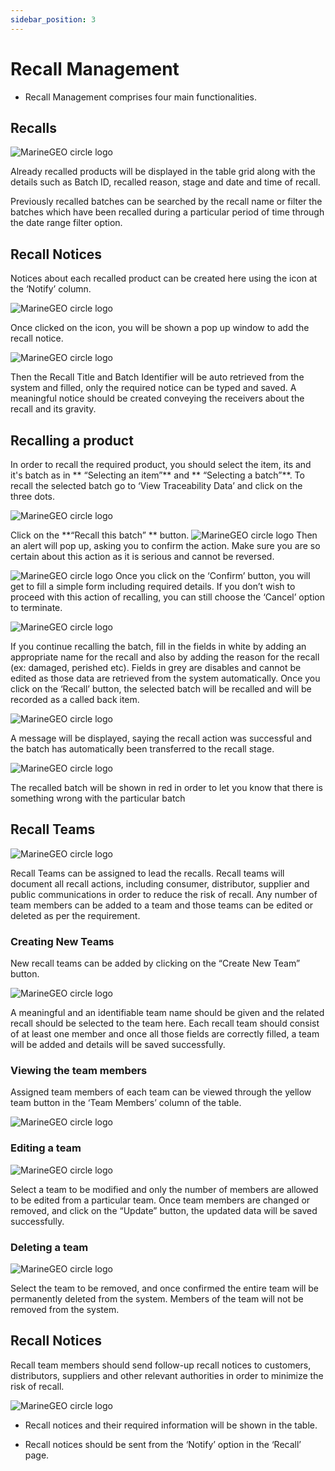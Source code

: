 ```yaml
---
sidebar_position: 3
---
```


# Recall Management


-  Recall Management comprises four main functionalities. 

## Recalls

![MarineGEO circle logo](../../static/img/insights10.png "MarineGEO logo")

Already recalled products will be displayed in the table grid along with the details such as Batch ID, recalled reason, stage and date and time of recall. 

Previously recalled batches can be searched by the recall name or filter the batches which have been recalled during a particular period of time through the date range filter option. 

## Recall Notices

Notices about each recalled product can be created here using the icon at the ‘Notify’ column. 

![MarineGEO circle logo](../../static/img/insights11.png "MarineGEO logo")

Once clicked on the icon, you will be shown a pop up window to add the recall notice.

![MarineGEO circle logo](../../static/img/insights12.png "MarineGEO logo")

Then the Recall Title and Batch Identifier will be auto retrieved from the system and filled, only the required notice can be typed and saved.
A meaningful notice should be created conveying the receivers about the recall and its gravity. 

## Recalling a product

In order to recall the required product, you should select the item, its and it's batch as in ** “Selecting an item”** and ** “Selecting a batch”**. To recall the selected batch go to ‘View Traceability Data’ and click on the three dots.

![MarineGEO circle logo](../../static/img/insights13.png "MarineGEO logo")

Click on the **“Recall this batch” ** button.
![MarineGEO circle logo](../../static/img/insights40.png "MarineGEO logo")
Then an alert will pop up, asking you to confirm the action. 
Make sure you are so certain about this action as it is serious and cannot be reversed. 

![MarineGEO circle logo](../../static/img/insights15.png "MarineGEO logo")
Once you click on the ‘Confirm’ button, you will get to fill a simple form including required details. 
If you don’t wish to proceed with this action of recalling, you can still choose the ‘Cancel’ option to terminate. 

![MarineGEO circle logo](../../static/img/insights16.png "MarineGEO logo")

If you continue recalling the batch, fill in the fields in white by adding an appropriate name for the recall and also by adding the reason for the recall (ex: damaged, perished etc).
Fields in grey are disables and cannot be edited as those data are retrieved from the system automatically.
Once you click on the ‘Recall’ button, the selected batch will be recalled and will be recorded as a called back item.


![MarineGEO circle logo](../../static/img/insights17.png "MarineGEO logo")

A message will be displayed, saying the recall action was successful and the batch has automatically been transferred to the recall stage.

![MarineGEO circle logo](../../static/img/insights18.png "MarineGEO logo")

The recalled batch will be shown in red in order to let you know that there is something wrong with the particular batch

## Recall Teams

![MarineGEO circle logo](../../static/img/insights19.png "MarineGEO logo")

Recall Teams can be assigned to lead the recalls. Recall teams will document all recall actions, including consumer, distributor, supplier and public communications in order to reduce the risk of recall.
Any number of team members can be added to a team and those teams can be edited or deleted as per the requirement.

### Creating New Teams

New recall teams can be added by clicking on the “Create New Team” button.

![MarineGEO circle logo](../../static/img/insights20.png "MarineGEO logo") 

A meaningful and an identifiable team name should be given and the related recall should be selected to the team here. Each recall team should consist of at least one member and once all those fields are correctly filled, a team will be added and details will be saved successfully. 

### Viewing the team members

Assigned team members of each team can be viewed through the yellow team button in the ‘Team Members’ column of the table.

![MarineGEO circle logo](../../static/img/insights21.png "MarineGEO logo") 

### Editing a team

![MarineGEO circle logo](../../static/img/insights22.png "MarineGEO logo")

Select a team to be modified and only the number of members are allowed to be edited from a particular team. Once team members are changed or removed, and click on the “Update” button, the updated data will be saved successfully. 

### Deleting a team

![MarineGEO circle logo](../../static/img/insights23.png "MarineGEO logo")

Select the team to be removed, and once confirmed the entire team will be permanently deleted from the system.  Members of the team will not be removed from the system.


## Recall Notices

Recall team members should send follow-up recall notices to customers, distributors, suppliers and other relevant authorities in order to minimize the risk of recall. 

![MarineGEO circle logo](../../static/img/insights24.png "MarineGEO logo")

- Recall notices and their required information will be shown in the table.

- Recall notices should be sent from the ‘Notify’ option in the ‘Recall’ page.

